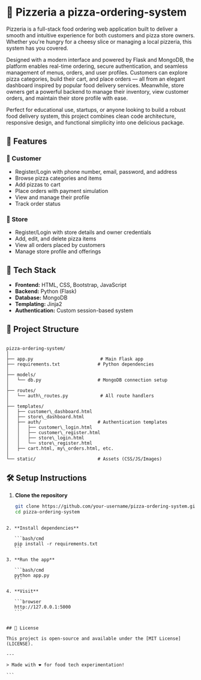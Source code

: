 
# 🍕 Pizzeria a pizza-ordering-system

Pizzeria is a full-stack food ordering web application built to deliver a smooth and intuitive experience for both customers and pizza store owners. Whether you're hungry for a cheesy slice or managing a local pizzeria, this system has you covered.

Designed with a modern interface and powered by Flask and MongoDB, the platform enables real-time ordering, secure authentication, and seamless management of menus, orders, and user profiles. Customers can explore pizza categories, build their cart, and place orders — all from an elegant dashboard inspired by popular food delivery services. Meanwhile, store owners get a powerful backend to manage their inventory, view customer orders, and maintain their store profile with ease.

Perfect for educational use, startups, or anyone looking to build a robust food delivery system, this project combines clean code architecture, responsive design, and functional simplicity into one delicious package.


## 🚀 Features

### 👤 Customer
- Register/Login with phone number, email, password, and address
- Browse pizza categories and items
- Add pizzas to cart
- Place orders with payment simulation
- View and manage their profile
- Track order status

### 🏪 Store
- Register/Login with store details and owner credentials
- Add, edit, and delete pizza items
- View all orders placed by customers
- Manage store profile and offerings

## 🧰 Tech Stack

- **Frontend:** HTML, CSS, Bootstrap, JavaScript
- **Backend:** Python (Flask)
- **Database:** MongoDB
- **Templating:** Jinja2
- **Authentication:** Custom session-based system

## 📁 Project Structure

```

pizza-ordering-system/
│
├── app.py                         # Main Flask app
├── requirements.txt              # Python dependencies
│
├── models/
│   └── db.py                     # MongoDB connection setup
│
├── routes/
│   └── auth\_routes.py            # All route handlers
│
├── templates/
│   ├── customer\_dashboard.html
│   ├── store\_dashboard.html
│   ├── auth/                     # Authentication templates
│   │   ├── customer\_login.html
│   │   ├── customer\_register.html
│   │   ├── store\_login.html
│   │   └── store\_register.html
│   ├── cart.html, my\_orders.html, etc.
│
└── static/                       # Assets (CSS/JS/Images)

````

## 🛠️ Setup Instructions

1. **Clone the repository**
   ```bash
   git clone https://github.com/your-username/pizza-ordering-system.git
   cd pizza-ordering-system
````

2. **Install dependencies**

   ```bash/cmd
   pip install -r requirements.txt
   ```

3. **Run the app**

   ```bash/cmd
   python app.py
   ```

4. **Visit**

   ```browser
   http://127.0.0.1:5000
   ```


## 📄 License

This project is open-source and available under the [MIT License](LICENSE).

---

> Made with ❤️ for food tech experimentation!

```

